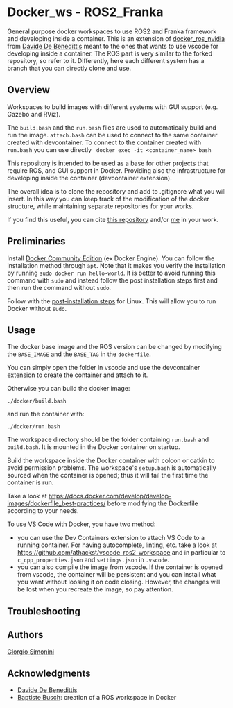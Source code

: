# Docker_ws - ROS2_Franka

General purpose docker workspaces to use ROS2 and Franka framework and developing inside a container. This is an extension of [docker_ros_nvidia](https://github.com/ddebenedittis/docker_ros_nvidia) from [Davide De Benedittis](https://github.com/ddebenedittis) meant to the ones that wants to use vscode for developing inside a container.
The ROS part is very similar to the forked repository, so refer to it. Differently, here each different system has a branch that you can directly clone and use.

## Overview
Workspaces to build images with different systems with GUI support (e.g. Gazebo and RViz).

The `build.bash` and the `run.bash` files are used to automatically build and run the image.
`attach.bash` can be used to connect to the same container created with devcontainer.
To connect to the container created with `run.bash` you can use directly 
``` docker exec -it <container_name> bash```

This repository is intended to be used as a base for other projects that require ROS, and GUI support in Docker. Providing also the infrastructure for developing inside the container (devcontainer extension).

The overall idea is to clone the repository and add to .gitignore what you will insert. In this way you can keep track of the modification of the docker structure, while maintaining separate repositories for your works.

If you find this useful, you can cite [this repository](https://github.com/GiorgioSimonini/docker_ws) and/or [me](https://github.com/GiorgioSimonini) in your work.


## Preliminaries
Install [Docker Community Edition](https://docs.docker.com/engine/install/ubuntu/) (ex Docker Engine).
You can follow the installation method through `apt`.
Note that it makes you verify the installation by running `sudo docker run hello-world`.
It is better to avoid running this command with `sudo` and instead follow the post installation steps first and then run the command without `sudo`.

Follow with the [post-installation steps](https://docs.docker.com/engine/install/linux-postinstall/) for Linux.
This will allow you to run Docker without `sudo`.

## Usage
The docker base image and the ROS version can be changed by modifying the `BASE_IMAGE` and the `BASE_TAG` in the `dockerfile`.

You can simply open the folder in vscode and use the devcontainer extension to create the container and attach to it.

Otherwise you can build the docker image:
```shell
./docker/build.bash
```

and run the container with:
```shell
./docker/run.bash
```

The workspace directory should be the folder containing `run.bash` and `build.bash`. It is mounted in the Docker container on startup.

Build the workspace inside the Docker container with colcon or catkin to avoid permission problems. The workspace's `setup.bash` is automatically sourced when the container is opened; thus it will fail the first time the container is run.

Take a look at https://docs.docker.com/develop/develop-images/dockerfile_best-practices/ before modifying the Dockerfile according to your needs.

To use VS Code with Docker, you have two method:
- you can use the Dev Containers extension to attach VS Code to a running container. For having autocomplete, linting, etc. take a look at https://github.com/athackst/vscode_ros2_workspace and in particular to `c_cpp_properties.json` and `settings.json` in `.vscode`.
- you can also compile the image from vscode. If the container is opened from vscode, the container will be persistent and you can install what you want without loosing it on code closing. However, the changes will be lost when you recreate the image, so pay attention.

## Troubleshooting

## Authors

[Giorgio Simonini](https://github.com/GiorgioSimonini)


## Acknowledgments

- [Davide De Benedittis](https://github.com/ddebenedittis)
- [Baptiste Busch](https://medium.com/@baptiste.busch/creating-a-ros-or-ros2-workspace-in-docker-part-1-912529c87708): creation of a ROS workspace in Docker

